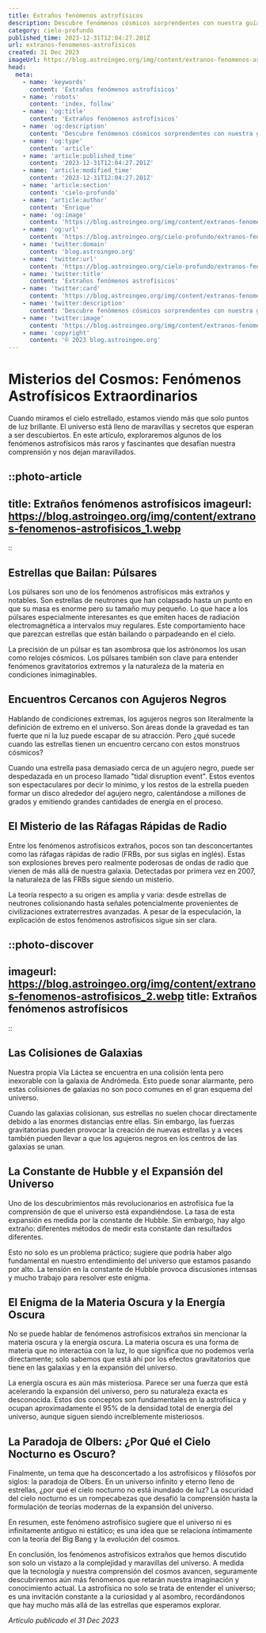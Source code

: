 ```yaml
---
title: Extraños fenómenos astrofísicos
description: Descubre fenómenos cósmicos sorprendentes con nuestra guía astronómica. Adéntrate en los misterios del universo y sus acontecimientos más asombrosos.
category: cielo-profundo
published_time: 2023-12-31T12:04:27.201Z
url: extranos-fenomenos-astrofisicos
created: 31 Dec 2023
imageUrl: https://blog.astroingeo.org/img/content/extranos-fenomenos-astrofisicos_1.webp
head:
  meta:
    - name: 'keywords'
      content: 'Extraños fenómenos astrofísicos'
    - name: 'robots'
      content: 'index, follow'
    - name: 'og:title'
      content: 'Extraños fenómenos astrofísicos'
    - name: 'og:description'
      content: 'Descubre fenómenos cósmicos sorprendentes con nuestra guía astronómica. Adéntrate en los misterios del universo y sus acontecimientos más asombrosos.'
    - name: 'og:type'
      content: 'article'
    - name: 'article:published_time'
      content: '2023-12-31T12:04:27.201Z'
    - name: 'article:modified_time'
      content: '2023-12-31T12:04:27.201Z'
    - name: 'article:section'
      content: 'cielo-profundo'
    - name: 'article:author'
      content: 'Enrique'
    - name: 'og:image'
      content: 'https://blog.astroingeo.org/img/content/extranos-fenomenos-astrofisicos_1.webp'
    - name: 'og:url'
      content: 'https://blog.astroingeo.org/cielo-profundo/extranos-fenomenos-astrofisicos'
    - name: 'twitter:domain'
      content: 'blog.astroingeo.org'
    - name: 'twitter:url'
      content: 'https://blog.astroingeo.org/cielo-profundo/extranos-fenomenos-astrofisicos'
    - name: 'twitter:title'
      content: 'Extraños fenómenos astrofísicos'
    - name: 'twitter:card'
      content: 'https://blog.astroingeo.org/img/content/extranos-fenomenos-astrofisicos_1.webp'
    - name: 'twitter:description'
      content: 'Descubre fenómenos cósmicos sorprendentes con nuestra guía astronómica. Adéntrate en los misterios del universo y sus acontecimientos más asombrosos.'
    - name: 'twitter:image'
      content: 'https://blog.astroingeo.org/img/content/extranos-fenomenos-astrofisicos_1.webp'
    - name: 'copyright'
      content: '© 2023 blog.astroingeo.org'
---
```

# Misterios del Cosmos: Fenómenos Astrofísicos Extraordinarios

Cuando miramos el cielo estrellado, estamos viendo más que solo puntos de luz brillante. El universo está lleno de maravillas y secretos que esperan a ser descubiertos. En este artículo, exploraremos algunos de los fenómenos astrofísicos más raros y fascinantes que desafían nuestra comprensión y nos dejan maravillados. 

::photo-article
---
title: Extraños fenómenos astrofísicos
imageurl: https://blog.astroingeo.org/img/content/extranos-fenomenos-astrofisicos_1.webp
---
::

## Estrellas que Bailan: Púlsares

Los púlsares son uno de los fenómenos astrofísicos más extraños y notables. Son estrellas de neutrones que han colapsado hasta un punto en que su masa es enorme pero su tamaño muy pequeño. Lo que hace a los púlsares especialmente interesantes es que emiten haces de radiación electromagnética a intervalos muy regulares. Este comportamiento hace que parezcan estrellas que están bailando o parpadeando en el cielo.

La precisión de un púlsar es tan asombrosa que los astrónomos los usan como relojes cósmicos. Los púlsares también son clave para entender fenómenos gravitatorios extremos y la naturaleza de la materia en condiciones inimaginables.

## Encuentros Cercanos con Agujeros Negros

Hablando de condiciones extremas, los agujeros negros son literalmente la definición de extremo en el universo. Son áreas donde la gravedad es tan fuerte que ni la luz puede escapar de su atracción. Pero ¿qué sucede cuando las estrellas tienen un encuentro cercano con estos monstruos cósmicos?

Cuando una estrella pasa demasiado cerca de un agujero negro, puede ser despedazada en un proceso llamado "tidal disruption event". Estos eventos son espectaculares por decir lo mínimo, y los restos de la estrella pueden formar un disco alrededor del agujero negro, calentándose a millones de grados y emitiendo grandes cantidades de energía en el proceso.

## El Misterio de las Ráfagas Rápidas de Radio

Entre los fenómenos astrofísicos extraños, pocos son tan desconcertantes como las ráfagas rápidas de radio (FRBs, por sus siglas en inglés). Estas son explosiones breves pero realmente poderosas de ondas de radio que vienen de más allá de nuestra galaxia. Detectadas por primera vez en 2007, la naturaleza de las FRBs sigue siendo un misterio.

La teoría respecto a su origen es amplia y varia: desde estrellas de neutrones colisionando hasta señales potencialmente provenientes de civilizaciones extraterrestres avanzadas. A pesar de la especulación, la explicación de estos fenómenos astrofísicos sigue sin ser clara.


::photo-discover
---
imageurl: https://blog.astroingeo.org/img/content/extranos-fenomenos-astrofisicos_2.webp
title: Extraños fenómenos astrofísicos
---
::

## Las Colisiones de Galaxias

Nuestra propia Vía Láctea se encuentra en una colisión lenta pero inexorable con la galaxia de Andrómeda. Esto puede sonar alarmante, pero estas colisiones de galaxias no son poco comunes en el gran esquema del universo. 

Cuando las galaxias colisionan, sus estrellas no suelen chocar directamente debido a las enormes distancias entre ellas. Sin embargo, las fuerzas gravitatorias pueden provocar la creación de nuevas estrellas y a veces también pueden llevar a que los agujeros negros en los centros de las galaxias se unan.

## La Constante de Hubble y el Expansión del Universo

Uno de los descubrimientos más revolucionarios en astrofísica fue la comprensión de que el universo está expandiéndose. La tasa de esta expansión es medida por la constante de Hubble. Sin embargo, hay algo extraño: diferentes métodos de medir esta constante dan resultados diferentes.

Esto no solo es un problema práctico; sugiere que podría haber algo fundamental en nuestro entendimiento del universo que estamos pasando por alto. La tensión en la constante de Hubble provoca discusiones intensas y mucho trabajo para resolver este enigma.

## El Enigma de la Materia Oscura y la Energía Oscura

No se puede hablar de fenómenos astrofísicos extraños sin mencionar la materia oscura y la energía oscura. La materia oscura es una forma de materia que no interactúa con la luz, lo que significa que no podemos verla directamente; solo sabemos que está ahí por los efectos gravitatorios que tiene en las galaxias y en la expansión del universo.

La energía oscura es aún más misteriosa. Parece ser una fuerza que está acelerando la expansión del universo, pero su naturaleza exacta es desconocida. Estos dos conceptos son fundamentales en la astrofísica y ocupan aproximadamente el 95% de la densidad total de energía del universo, aunque siguen siendo increíblemente misteriosos.

## La Paradoja de Olbers: ¿Por Qué el Cielo Nocturno es Oscuro?

Finalmente, un tema que ha desconcertado a los astrofísicos y filósofos por siglos: la paradoja de Olbers. En un universo infinito y eterno lleno de estrellas, ¿por qué el cielo nocturno no está inundado de luz? La oscuridad del cielo nocturno es un rompecabezas que desafió la comprensión hasta la formulación de teorías modernas de la expansión del universo.

En resumen, este fenómeno astrofísico sugiere que el universo ni es infinitamente antiguo ni estático; es una idea que se relaciona íntimamente con la teoría del Big Bang y la evolución del cosmos.

En conclusión, los fenómenos astrofísicos extraños que hemos discutido son solo un vistazo a la complejidad y maravillas del universo. A medida que la tecnología y nuestra comprensión del cosmos avancen, seguramente descubriremos aún más fenómenos que retarán nuestra imaginación y conocimiento actual. La astrofísica no solo se trata de entender el universo; es una invitación constante a la curiosidad y al asombro, recordándonos que hay mucho más allá de las estrellas que esperamos explorar.

_Artículo publicado el 31 Dec 2023_